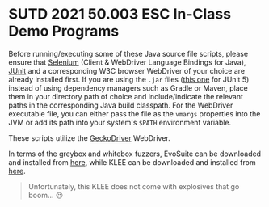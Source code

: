 # SUTD 2021 50.003 ESC In-Class Demo Programs

Before running/executing some of these Java source file scripts, please ensure that [Selenium](https://www.selenium.dev/downloads/) (Client & WebDriver Language Bindings for Java), [JUnit](https://junit.org/junit5/) and a corresponding W3C browser WebDriver of your choice are already installed first. If you are using the `.jar` files ([this one](https://search.maven.org/artifact/org.junit.platform/junit-platform-console-standalone) for JUnit 5) instead of using dependency managers such as Gradle or Maven, place them in your directory path of choice and include/indicate the relevant paths in the corresponding Java build classpath. For the WebDriver executable file, you can either pass the file as the `vmargs` properties into the JVM or add its path into your system's `$PATH` environment variable.

These scripts utilize the [GeckoDriver](https://github.com/mozilla/geckodriver) WebDriver.

In terms of the greybox and whitebox fuzzers, EvoSuite can be downloaded and installed from [here](https://www.evosuite.org/downloads/), while KLEE can be downloaded and installed from [here](https://klee.github.io/getting-started/).

> Unfortunately, this KLEE does not come with explosives that go boom... 😣


